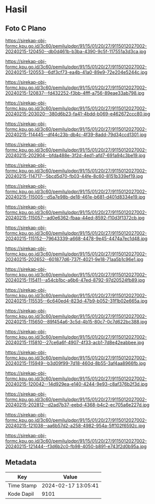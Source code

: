 # Hasil

## Foto C Plano

https://sirekap-obj-formc.kpu.go.id/3c60/pemilu/pdpr/91/15/01/20/27/9115012027002-20240215-120450--db0d461b-b3ba-4390-9c5f-117551a3d3ca.jpg

https://sirekap-obj-formc.kpu.go.id/3c60/pemilu/pdpr/91/15/01/20/27/9115012027002-20240215-120553--6df3cf73-ea4b-41a0-89e9-72e204e5244c.jpg

https://sirekap-obj-formc.kpu.go.id/3c60/pemilu/pdpr/91/15/01/20/27/9115012027002-20240215-120837--fd432252-f3bb-4fff-a756-89eae33ab798.jpg

https://sirekap-obj-formc.kpu.go.id/3c60/pemilu/pdpr/91/15/01/20/27/9115012027002-20240215-203020--380d6b23-fa41-4bdd-b069-e462672ccc80.jpg

https://sirekap-obj-formc.kpu.go.id/3c60/pemilu/pdpr/91/15/01/20/27/9115012027002-20240215-114445--df44c23b-db4c-4f39-8add-79d34ccd1301.jpg

https://sirekap-obj-formc.kpu.go.id/3c60/pemilu/pdpr/91/15/01/20/27/9115012027002-20240215-202904--bfda488e-3f2d-4ed1-afd7-691a94c3be19.jpg

https://sirekap-obj-formc.kpu.go.id/3c60/pemilu/pdpr/91/15/01/20/27/9115012027002-20240215-114717--5bcd5d70-fb03-44fe-8c60-8151b339ef19.jpg

https://sirekap-obj-formc.kpu.go.id/3c60/pemilu/pdpr/91/15/01/20/27/9115012027002-20240215-115005--d5a7e98b-de18-461e-b681-d401d8334e19.jpg

https://sirekap-obj-formc.kpu.go.id/3c60/pemilu/pdpr/91/15/01/20/27/9115012027002-20240215-115057--ad0e6362-fbaa-44ed-8592-f10d3f1372cb.jpg

https://sirekap-obj-formc.kpu.go.id/3c60/pemilu/pdpr/91/15/01/20/27/9115012027002-20240215-115152--79643339-a668-4478-9e45-4474a7ec1d48.jpg

https://sirekap-obj-formc.kpu.go.id/3c60/pemilu/pdpr/91/15/01/20/27/9115012027002-20240215-202652--601877d6-737f-4021-9e18-71aa5b1c96e1.jpg

https://sirekap-obj-formc.kpu.go.id/3c60/pemilu/pdpr/91/15/01/20/27/9115012027002-20240215-115411--a54cb1bc-a6b6-47ed-8792-97d20524fb89.jpg

https://sirekap-obj-formc.kpu.go.id/3c60/pemilu/pdpr/91/15/01/20/27/9115012027002-20240215-115535--6c640ed4-823d-47b9-b052-31f1b02e665a.jpg

https://sirekap-obj-formc.kpu.go.id/3c60/pemilu/pdpr/91/15/01/20/27/9115012027002-20240215-115650--89f454a6-3c5d-4b15-80c7-0c7d622bc388.jpg

https://sirekap-obj-formc.kpu.go.id/3c60/pemilu/pdpr/91/15/01/20/27/9115012027002-20240215-115810--27ce6a6f-4907-4f33-acb1-7d8e42eabbee.jpg

https://sirekap-obj-formc.kpu.go.id/3c60/pemilu/pdpr/91/15/01/20/27/9115012027002-20240215-115949--b3d09f99-7d18-460d-8b55-3af4aa8966fb.jpg

https://sirekap-obj-formc.kpu.go.id/3c60/pemilu/pdpr/91/15/01/20/27/9115012027002-20240215-120042--14d929ea-e140-4244-9e93-c8af376b2f3d.jpg

https://sirekap-obj-formc.kpu.go.id/3c60/pemilu/pdpr/91/15/01/20/27/9115012027002-20240215-202812--d2ad7b37-eebd-4368-b4c2-ec705a6e227d.jpg

https://sirekap-obj-formc.kpu.go.id/3c60/pemilu/pdpr/91/15/01/20/27/9115012027002-20240215-121038--aa6b57d2-a258-4982-954a-5ff102f6592c.jpg

https://sirekap-obj-formc.kpu.go.id/3c60/pemilu/pdpr/91/15/01/20/27/9115012027002-20240215-121444--f3d6b2c0-fb98-4050-b891-e743f2d0b95a.jpg


## Metadata

| Key        | Value               |
| ---------- | ------------------- |
| Time Stamp | 2024-02-17 13:05:41 |
| Kode Dapil | 9101                |



